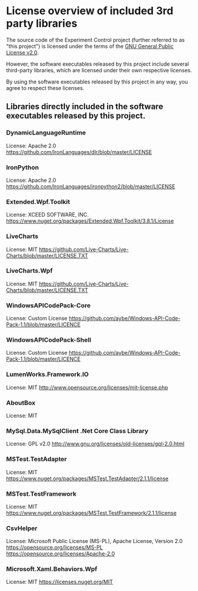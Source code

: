 # License overview of included 3rd party libraries

The source code of the Experiment Control project (further referred to as "this project") is licensed under the terms of the [GNU General Public License v2.0](LICENSE).

However, the software executables released by this project include several third-party libraries, which are licensed under their own respective licenses.

By using the software executables released by this project in any way, you agree to respect these licenses.

## Libraries directly included in the software executables released by this project.

### DynamicLanguageRuntime
License: Apache 2.0 
https://github.com/IronLanguages/dlr/blob/master/LICENSE

### IronPython
License: Apache 2.0
https://github.com/IronLanguages/ironpython2/blob/master/LICENSE

### Extended.Wpf.Toolkit
License: XCEED SOFTWARE, INC.
https://www.nuget.org/packages/Extended.Wpf.Toolkit/3.8.1/License

### LiveCharts
License: MIT
https://github.com/Live-Charts/Live-Charts/blob/master/LICENSE.TXT

### LiveCharts.Wpf
License: MIT
https://github.com/Live-Charts/Live-Charts/blob/master/LICENSE.TXT

### WindowsAPICodePack-Core
License: Custom License
https://github.com/aybe/Windows-API-Code-Pack-1.1/blob/master/LICENCE

### WindowsAPICodePack-Shell
License: Custom License
https://github.com/aybe/Windows-API-Code-Pack-1.1/blob/master/LICENCE

### LumenWorks.Framework.IO
License: MIT
http://www.opensource.org/licenses/mit-license.php

### AboutBox
License: MIT

### MySql.Data.MySqlClient .Net Core Class Library
License: GPL v2.0
http://www.gnu.org/licenses/old-licenses/gpl-2.0.html

### MSTest.TestAdapter
License: MIT
https://www.nuget.org/packages/MSTest.TestAdapter/2.1.1/license

### MSTest.TestFramework
License: MIT
https://www.nuget.org/packages/MSTest.TestFramework/2.1.1/license

### CsvHelper
License: Microsoft Public License (MS-PL), Apache License, Version 2.0
https://opensource.org/licenses/MS-PL
https://opensource.org/licenses/Apache-2.0

### Microsoft.Xaml.Behaviors.Wpf
License: MIT
https://licenses.nuget.org/MIT